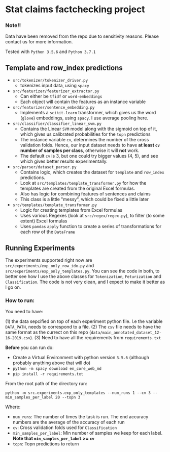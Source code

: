 # Stat claims factchecking project

### Note!!

Data have been removed from the repo due to sensitivity reasons. Please contact us for more information.

Tested with `Python 3.5.6` and `Python 3.7.1`

## Template and row_index predictions

* `src/tokenizer/tokenizer_driver.py`
    - tokenizes input data, using `spacy`
* `src/featurizer/featurizer_extractor.py`
    * Can either be `tfidf` or `word-embeddings`
    * Each object will contain the features as an instance variable
* `src/featurizer/sentence_embedding.py`
    * Implements a `scikit-learn` transformer, which gives us the word (`glove`) embeddings, using `spacy`. I use average pooling here.
* `src/classifier/classifier_linear_svm.py`
    * Contains the Linear `SVM` model along with the sigmoid on top of it, which gives us calibrated probabilities for the `topn` predictions
    * The instance variable `cv`, determines the number of the cross validation folds. Hence, our input dataset needs to have **at least `cv` number of samples per class**, otherwise it will **not** work.
    * The default `cv` is 3, but one could try bigger values (4, 5), and see which gives better results experimentally.
* `src/parser/dataset_parser.py`
    * Contains logic, which creates the dataset for `template` and `row_index` predictions.
    * Look at `src/templates/template_transformer.py` for how the templates are created from the original Excel formulas.
    * Also has logic for combining features of sentences and claims
    * This class is a little "messy", which could be fixed a little later
* `src/templates/template_transformer.py`
    * Logic for creating templates from Excel formulas
    * Uses various Regexes (look at `src/regex/regex.py`), to filter (to some extent) Excel formulas
    * Uses `pandas` `apply` function to create a series of transformations for each row of the `DataFrame`

## Running Experiments

The experiments supported right now are `src/experiments/exp_only_row_idx.py` and `src/experiments/exp_only_templates.py`. You can see the code in both, to better see how I use the above classes for `Tokenization`, `Feturization` and `Classification`. The code is not very clean, and I expect to make it better as I go on.

### How to run:

You need to have:  

(1) the data sepcified on top of each experiment python file. I.e the variable `DATA_PATH`, needs to correspond to a file. 
(2) The `csv` file needs to have the same format as the currect on this repo (`data/main_annotated_dataset_12-16-2019.csv`).
(3) Need to have all the requirements from `requirements.txt`

**Before** you can run do:

* Create a Virtual Environment with python version `3.5.6` (although probably anything above that will do)
* `python -m spacy download en_core_web_md`
* `pip install -r requirements.txt`

From the root path of the directory run:

`python -m src.experiments.exp_only_templates --num_runs 1 --cv 3 --min_samples_per_label 20 --topn 3`

Where:

* `num_runs`: The number of times the task is run. The end accuracy numbers are the average of the accuracy of each run
* `cv`: Cross validation folds used for `Classification`
* `min_samples_per_label`: Min number of samples we keep for each label. **Note that `min_samples_per_label` >= `cv`**
* `topn`: Topn predictions to return
